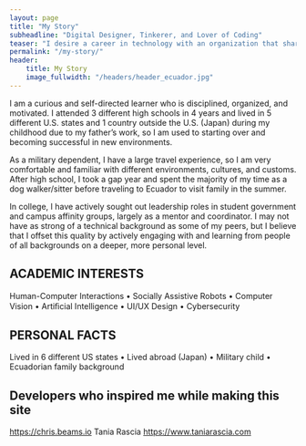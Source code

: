 ```yaml
---
layout: page
title: "My Story"
subheadline: "Digital Designer, Tinkerer, and Lover of Coding"
teaser: "I desire a career in technology with an organization that shares my passion for powerful, efficient, and elegant design."
permalink: "/my-story/"
header:
    title: My Story
    image_fullwidth: "/headers/header_ecuador.jpg"
---
```

I am a curious and self-directed learner who is disciplined, organized, and motivated. I attended 3 different high schools in 4 years and lived in 5 different U.S. states and 1 country outside the U.S. (Japan) during my childhood due to my father’s work, so I am used to starting over and becoming successful in new environments.

As a military dependent, I have a large travel experience, so I am very comfortable and familiar with different environments, cultures, and customs. After high school, I took a gap year and spent the majority of my time as a dog walker/sitter before traveling to Ecuador to visit family in the summer.

In college, I have actively sought out leadership roles in student government and campus affinity groups, largely as a mentor and coordinator. I may not have as strong of a technical background as some of my peers, but I believe that I offset this quality by actively engaging with and learning from people of all backgrounds on a deeper, more personal level.

## ACADEMIC INTERESTS
Human-Computer Interactions • Socially Assistive Robots • Computer Vision • Artiﬁcial Intelligence • UI/UX Design • Cybersecurity

## PERSONAL FACTS
Lived in 6 different US states • Lived abroad (Japan) • Military child • Ecuadorian family background

## Developers who inspired me while making this site
https://chris.beams.io
Tania Rascia https://www.taniarascia.com